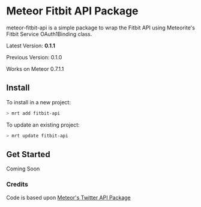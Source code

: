 Meteor Fitbit API Package
==========================

meteor-fitbit-api is a simple package to wrap the Fitbit API using Meteorite's Fitbit Service OAuth1Binding class. 

Latest Version: **0.1.1**

Previous Version: 0.1.0

Works on Meteor 0.7.1.1

## Install

To install in a new project:
```bash
> mrt add fitbit-api
```

To update an existing project:
```bash
> mrt update fitbit-api
```

## Get Started

Coming Soon



### Credits

Code is based upon [Meteor's Twitter API Package](https://github.com/Sewdn/meteor-twitter-api)
